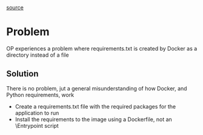 [source](https://forums.docker.com/t/creating-directory-instead-of-file/143483)

# Problem
OP experiences a problem where requirements.txt is created by Docker as a directory instead of a file

## Solution
There is no problem, jut a general misunderstanding of how Docker, and Python requirements, work
- Create a requirements.txt file with the required packages for the application to run
- Install the requirements to the image using a Dockerfile, not an \Entrypoint script